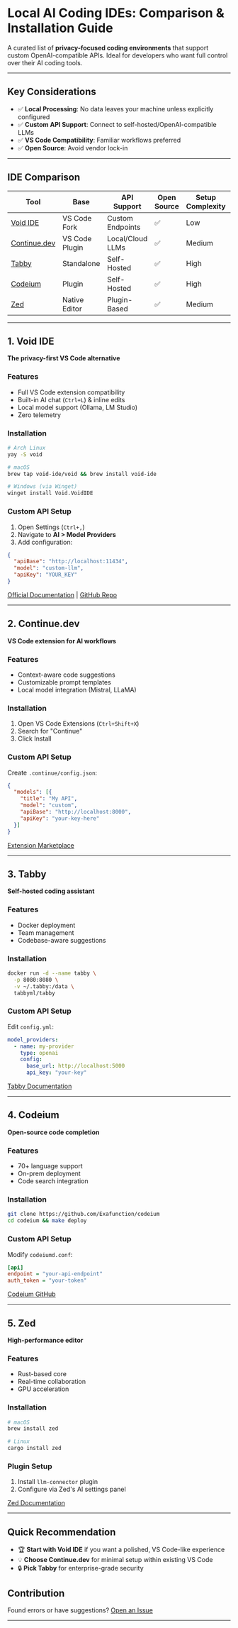# Local AI Coding IDEs: Comparison & Installation Guide

A curated list of **privacy-focused coding environments** that support custom OpenAI-compatible APIs. Ideal for developers who want full control over their AI coding tools.

---

## Key Considerations
- ✅ **Local Processing**: No data leaves your machine unless explicitly configured
- ✅ **Custom API Support**: Connect to self-hosted/OpenAI-compatible LLMs
- ✅ **VS Code Compatibility**: Familiar workflows preferred
- ✅ **Open Source**: Avoid vendor lock-in

---

## IDE Comparison

| Tool          | Base            | API Support      | Open Source | Setup Complexity | Best For                      |
|---------------|-----------------|------------------|-------------|------------------|-------------------------------|
| [Void IDE](#1-void-ide)    | VS Code Fork    | Custom Endpoints | ✅          | Low              | Privacy-first development     |
| [Continue.dev](#2-continuedev) | VS Code Plugin | Local/Cloud LLMs | ✅          | Medium           | VS Code loyalists             |
| [Tabby](#3-tabby)       | Standalone      | Self-Hosted      | ✅          | High             | Enterprise/team environments  |
| [Codeium](#4-codeium)     | Plugin          | Self-Hosted      | ✅          | High             | Multi-language projects       |
| [Zed](#5-zed)         | Native Editor   | Plugin-Based     | ✅          | Medium           | Performance-focused coding    |

---

## 1. Void IDE
**The privacy-first VS Code alternative**

### Features
- Full VS Code extension compatibility
- Built-in AI chat (`Ctrl+L`) & inline edits
- Local model support (Ollama, LM Studio)
- Zero telemetry

### Installation
```bash
# Arch Linux
yay -S void

# macOS
brew tap void-ide/void && brew install void-ide

# Windows (via Winget)
winget install Void.VoidIDE
```

### Custom API Setup
1. Open Settings (`Ctrl+,`)
2. Navigate to **AI > Model Providers**
3. Add configuration:

```json
{
  "apiBase": "http://localhost:11434",
  "model": "custom-llm",
  "apiKey": "YOUR_KEY"
}
```

[Official Documentation](https://github.com/Void-IDE/Void) | [GitHub Repo](https://github.com/Void-IDE/Void)

---

## 2. Continue.dev
**VS Code extension for AI workflows**

### Features
- Context-aware code suggestions
- Customizable prompt templates
- Local model integration (Mistral, LLaMA)

### Installation
1. Open VS Code Extensions (`Ctrl+Shift+X`)
2. Search for "Continue"
3. Click Install

### Custom API Setup
Create `.continue/config.json`:

```json
{
  "models": [{
    "title": "My API",
    "model": "custom",
    "apiBase": "http://localhost:8000",
    "apiKey": "your-key-here"
  }]
}
```

[Extension Marketplace](https://marketplace.visualstudio.com/items?itemName=Continue.continue)

---

## 3. Tabby
**Self-hosted coding assistant**

### Features
- Docker deployment
- Team management
- Codebase-aware suggestions

### Installation
```bash
docker run -d --name tabby \
  -p 8080:8080 \
  -v ~/.tabby:/data \
  tabbyml/tabby
```

### Custom API Setup
Edit `config.yml`:

```yaml
model_providers:
  - name: my-provider
    type: openai
    config:
      base_url: http://localhost:5000
      api_key: "your-key"
```

[Tabby Documentation](https://tabbyml.github.io/tabby/)

---

## 4. Codeium
**Open-source code completion**

### Features
- 70+ language support
- On-prem deployment
- Code search integration

### Installation
```bash
git clone https://github.com/Exafunction/codeium
cd codeium && make deploy
```

### Custom API Setup
Modify `codeiumd.conf`:

```ini
[api]
endpoint = "your-api-endpoint"
auth_token = "your-token"
```

[Codeium GitHub](https://github.com/Exafunction/codeium)

---

## 5. Zed
**High-performance editor**

### Features
- Rust-based core
- Real-time collaboration
- GPU acceleration

### Installation
```bash
# macOS
brew install zed

# Linux
cargo install zed
```

### Plugin Setup
1. Install `llm-connector` plugin
2. Configure via Zed's AI settings panel

[Zed Documentation](https://zed.dev/docs)

---

## Quick Recommendation

- 🏆 **Start with Void IDE** if you want a polished, VS Code-like experience
- 💡 **Choose Continue.dev** for minimal setup within existing VS Code
- 🔒 **Pick Tabby** for enterprise-grade security

## Contribution

Found errors or have suggestions? [Open an Issue](https://github.com/Void-IDE/Void/issues)

---
